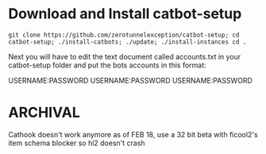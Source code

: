 # Download and Install catbot-setup

    git clone https://github.com/zerotunnelexception/catbot-setup; cd catbot-setup; ./install-catbots; ./update; ./install-instances cd .
    
Next you will have to edit the text document called accounts.txt in your catbot-setup folder and put the bots accounts in this format:

USERNAME:PASSWORD
USERNAME:PASSWORD
USERNAME:PASSWORD


# ARCHIVAL

Cathook doesn't work anymore as of FEB 18, use a 32 bit beta with ficool2's item schema blocker so hl2 doesn't crash
